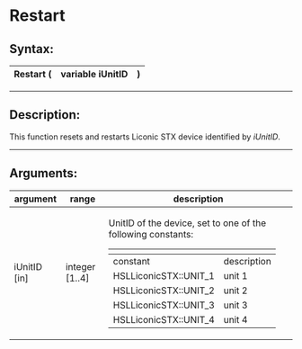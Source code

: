 # Restart

## Syntax:

| Restart ( | variable iUnitID | ) |
| --------- | ---------------- | - |

***

## Description:

This function resets and restarts Liconic STX device identified by _iUnitID_.&#x20;

***

## Arguments:

| argument      | range           | description                                                                                                                                                                                                                                                                                                                                                                                                                                  |
| ------------- | --------------- | -------------------------------------------------------------------------------------------------------------------------------------------------------------------------------------------------------------------------------------------------------------------------------------------------------------------------------------------------------------------------------------------------------------------------------------------- |
| iUnitID \[in] | integer \[1..4] | <p>UnitID of the device, set to one of the following constants:</p><p> </p><table data-header-hidden><thead><tr><th></th><th></th></tr></thead><tbody><tr><td>constant</td><td>description</td></tr><tr><td>HSLLiconicSTX::UNIT_1</td><td>unit 1</td></tr><tr><td>HSLLiconicSTX::UNIT_2</td><td>unit 2</td></tr><tr><td>HSLLiconicSTX::UNIT_3</td><td>unit 3</td></tr><tr><td>HSLLiconicSTX::UNIT_4</td><td>unit 4</td></tr></tbody></table> |
